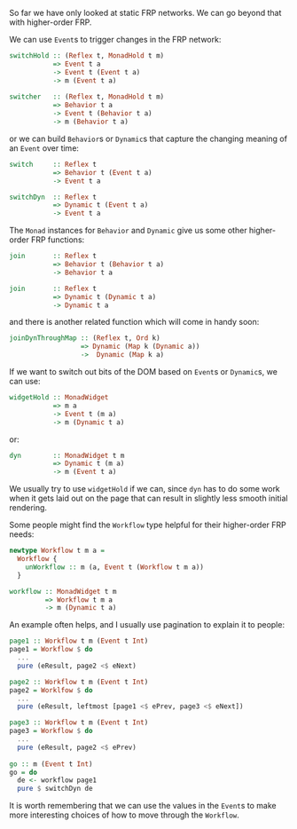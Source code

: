 
So far we have only looked at static FRP networks. We can go beyond that with higher-order FRP.


We can use `Event`s to trigger changes in the FRP network:
```haskell
switchHold :: (Reflex t, MonadHold t m) 
           => Event t a 
           -> Event t (Event t a) 
           -> m (Event t a)
           
switcher   :: (Reflex t, MonadHold t m) 
           => Behavior t a 
           -> Event t (Behavior t a) 
           -> m (Behavior t a)
```
or we can build `Behavior`s or `Dynamic`s that capture the changing meaning of an `Event` over time:
```haskell
switch     :: Reflex t 
           => Behavior t (Event t a) 
           -> Event t a

switchDyn  :: Reflex t 
           => Dynamic t (Event t a) 
           -> Event t a
```

The `Monad` instances for `Behavior` and `Dynamic` give us some other higher-order FRP functions:
```haskell
join       :: Reflex t 
           => Behavior t (Behavior t a) 
           -> Behavior t a

join       :: Reflex t 
           => Dynamic t (Dynamic t a) 
           -> Dynamic t a
```
and there is another related function which will come in handy soon:
```haskell
joinDynThroughMap :: (Reflex t, Ord k) 
                  => Dynamic (Map k (Dynamic a)) 
                  ->  Dynamic (Map k a)
```

<div id="exercise-higherOrder"></div>

If we want to switch out bits of the DOM based on `Event`s or `Dynamic`s, we can use:
```haskell
widgetHold :: MonadWidget 
           => m a 
           -> Event t (m a) 
           -> m (Dynamic t a)
```
or:
```haskell
dyn        :: MonadWidget t m 
           => Dynamic t (m a) 
           -> m (Event t a)
```

We usually try to use `widgetHold` if we can, since `dyn` has to do some work when it gets laid out on the page that can result in slightly less smooth initial rendering.

<div id="exercise-widgetHold"></div>

Some people might find the `Workflow` type helpful for their higher-order FRP needs:
```haskell
newtype Workflow t m a = 
  Workflow { 
    unWorkflow :: m (a, Event t (Workflow t m a))
  }

workflow :: MonadWidget t m 
         => Workflow t m a 
         -> m (Dynamic t a)
```

An example often helps, and I usually use pagination to explain it to people:
```haskell
page1 :: Workflow t m (Event t Int)
page1 = Workflow $ do
  ...
  pure (eResult, page2 <$ eNext)

page2 :: Workflow t m (Event t Int)
page2 = Worklfow $ do
  ...
  pure (eResult, leftmost [page1 <$ ePrev, page3 <$ eNext])

page3 :: Workflow t m (Event t Int)
page3 = Workflow $ do
  ...
  pure (eResult, page2 <$ ePrev)
  
go :: m (Event t Int)
go = do
  de <- workflow page1
  pure $ switchDyn de
```

It is worth remembering that we can use the values in the `Event`s to make more interesting choices of how to move through the `Workflow`.

<div id="exercise-workflow"></div>

<div id="exercise-todo"></div>


